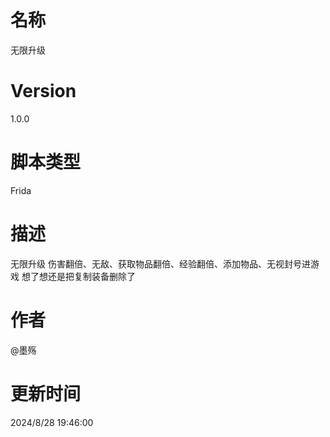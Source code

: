 # 名称
无限升级
# Version
1.0.0
# 脚本类型
Frida
# 描述
无限升级 伤害翻倍、无敌、获取物品翻倍、经验翻倍、添加物品、无视封号进游戏
想了想还是把复制装备删除了
# 作者
@墨殇
# 更新时间
2024/8/28 19:46:00